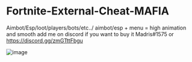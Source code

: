 # Fortnite-External-Cheat-MAFIA
Aimbot/Esp/loot/players/bots/etc../ aimbot/esp + menu = high animation and smooth
add me on discord if you want to buy it Madris#1575 or https://discord.gg/zmGTttFbgu

![image](https://user-images.githubusercontent.com/95445812/166798549-9aac9ecf-f40b-4cd1-92b9-94a15203fb22.png)
